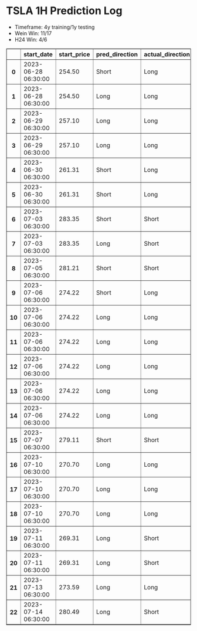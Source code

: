 <h1>TSLA 1H Prediction Log</h1>

* Timeframe: 4y training/1y testing
* Wein Win: 11/17
* H24  Win: 4/6
<table border="1" class="dataframe">
  <thead>
    <tr style="text-align: right;">
      <th></th>
      <th>start_date</th>
      <th>start_price</th>
      <th>pred_direction</th>
      <th>actual_direction</th>
      <th>end_date</th>
      <th>end_price</th>
      <th>difference</th>
      <th>model_type</th>
    </tr>
  </thead>
  <tbody>
    <tr>
      <th>0</th>
      <td>2023-06-28 06:30:00</td>
      <td>254.50</td>
      <td>Short</td>
      <td>Long</td>
      <td>2023-06-28 12:00:00</td>
      <td>256.37</td>
      <td>1.87</td>
      <td>Wein</td>
    </tr>
    <tr>
      <th>1</th>
      <td>2023-06-28 06:30:00</td>
      <td>254.50</td>
      <td>Long</td>
      <td>Long</td>
      <td>2023-06-28 12:00:00</td>
      <td>256.37</td>
      <td>1.87</td>
      <td>H24</td>
    </tr>
    <tr>
      <th>2</th>
      <td>2023-06-29 06:30:00</td>
      <td>257.10</td>
      <td>Long</td>
      <td>Long</td>
      <td>2023-06-29 12:00:00</td>
      <td>257.98</td>
      <td>0.40</td>
      <td>H24</td>
    </tr>
    <tr>
      <th>3</th>
      <td>2023-06-29 06:30:00</td>
      <td>257.10</td>
      <td>Long</td>
      <td>Long</td>
      <td>2023-06-29 12:00:00</td>
      <td>257.98</td>
      <td>0.40</td>
      <td>Wein</td>
    </tr>
    <tr>
      <th>4</th>
      <td>2023-06-30 06:30:00</td>
      <td>261.31</td>
      <td>Short</td>
      <td>Long</td>
      <td>2023-06-30 12:00:00</td>
      <td>263.26</td>
      <td>0.46</td>
      <td>Wein</td>
    </tr>
    <tr>
      <th>5</th>
      <td>2023-06-30 06:30:00</td>
      <td>261.31</td>
      <td>Short</td>
      <td>Long</td>
      <td>2023-06-30 12:00:00</td>
      <td>263.26</td>
      <td>0.46</td>
      <td>H24</td>
    </tr>
    <tr>
      <th>6</th>
      <td>2023-07-03 06:30:00</td>
      <td>283.35</td>
      <td>Short</td>
      <td>Short</td>
      <td>2023-07-03 12:00:00</td>
      <td>279.82</td>
      <td>-3.53</td>
      <td>H24</td>
    </tr>
    <tr>
      <th>7</th>
      <td>2023-07-03 06:30:00</td>
      <td>283.35</td>
      <td>Long</td>
      <td>Short</td>
      <td>2023-07-03 12:00:00</td>
      <td>279.82</td>
      <td>-3.53</td>
      <td>Wein</td>
    </tr>
    <tr>
      <th>8</th>
      <td>2023-07-05 06:30:00</td>
      <td>281.21</td>
      <td>Short</td>
      <td>Short</td>
      <td>2023-07-05 10:00:00</td>
      <td>280.95</td>
      <td>-0.26</td>
      <td>H24</td>
    </tr>
    <tr>
      <th>9</th>
      <td>2023-07-06 06:30:00</td>
      <td>274.22</td>
      <td>Short</td>
      <td>Long</td>
      <td>2023-07-06 07:00:00</td>
      <td>274.28</td>
      <td>0.06</td>
      <td>H24</td>
    </tr>
    <tr>
      <th>10</th>
      <td>2023-07-06 06:30:00</td>
      <td>274.22</td>
      <td>Long</td>
      <td>Long</td>
      <td>2023-07-06 07:00:00</td>
      <td>274.28</td>
      <td>0.06</td>
      <td>Wein</td>
    </tr>
    <tr>
      <th>11</th>
      <td>2023-07-06 06:30:00</td>
      <td>274.22</td>
      <td>Long</td>
      <td>Long</td>
      <td>2023-07-06 07:00:00</td>
      <td>274.28</td>
      <td>0.06</td>
      <td>Wein</td>
    </tr>
    <tr>
      <th>12</th>
      <td>2023-07-06 06:30:00</td>
      <td>274.22</td>
      <td>Long</td>
      <td>Long</td>
      <td>2023-07-06 07:00:00</td>
      <td>274.28</td>
      <td>0.06</td>
      <td>Wein</td>
    </tr>
    <tr>
      <th>13</th>
      <td>2023-07-06 06:30:00</td>
      <td>274.22</td>
      <td>Long</td>
      <td>Long</td>
      <td>2023-07-06 12:00:00</td>
      <td>276.58</td>
      <td>2.36</td>
      <td>Wein</td>
    </tr>
    <tr>
      <th>14</th>
      <td>2023-07-06 06:30:00</td>
      <td>274.22</td>
      <td>Long</td>
      <td>Long</td>
      <td>2023-07-06 12:00:00</td>
      <td>276.58</td>
      <td>2.36</td>
      <td>Wein</td>
    </tr>
    <tr>
      <th>15</th>
      <td>2023-07-07 06:30:00</td>
      <td>279.11</td>
      <td>Short</td>
      <td>Short</td>
      <td>2023-07-07 07:00:00</td>
      <td>277.65</td>
      <td>-1.46</td>
      <td>Wein</td>
    </tr>
    <tr>
      <th>16</th>
      <td>2023-07-10 06:30:00</td>
      <td>270.70</td>
      <td>Long</td>
      <td>Long</td>
      <td>2023-07-10 07:00:00</td>
      <td>271.43</td>
      <td>0.73</td>
      <td>Wein</td>
    </tr>
    <tr>
      <th>17</th>
      <td>2023-07-10 06:30:00</td>
      <td>270.70</td>
      <td>Long</td>
      <td>Long</td>
      <td>2023-07-10 07:00:00</td>
      <td>271.43</td>
      <td>0.73</td>
      <td>Wein</td>
    </tr>
    <tr>
      <th>18</th>
      <td>2023-07-10 06:30:00</td>
      <td>270.70</td>
      <td>Long</td>
      <td>Long</td>
      <td>2023-07-10 07:00:00</td>
      <td>271.43</td>
      <td>0.73</td>
      <td>Wein</td>
    </tr>
    <tr>
      <th>19</th>
      <td>2023-07-11 06:30:00</td>
      <td>269.31</td>
      <td>Long</td>
      <td>Short</td>
      <td>2023-07-11 07:00:00</td>
      <td>267.54</td>
      <td>-1.77</td>
      <td>Wein</td>
    </tr>
    <tr>
      <th>20</th>
      <td>2023-07-11 06:30:00</td>
      <td>269.31</td>
      <td>Long</td>
      <td>Short</td>
      <td>2023-07-11 12:00:00</td>
      <td>267.92</td>
      <td>-1.39</td>
      <td>Wein</td>
    </tr>
    <tr>
      <th>21</th>
      <td>2023-07-13 06:30:00</td>
      <td>273.59</td>
      <td>Long</td>
      <td>Long</td>
      <td>2023-07-13 12:00:00</td>
      <td>278.32</td>
      <td>4.73</td>
      <td>Wein</td>
    </tr>
    <tr>
      <th>22</th>
      <td>2023-07-14 06:30:00</td>
      <td>280.49</td>
      <td>Long</td>
      <td>Short</td>
      <td>2023-07-14 12:00:00</td>
      <td>279.45</td>
      <td>-1.04</td>
      <td>Wein</td>
    </tr>
  </tbody>
</table>